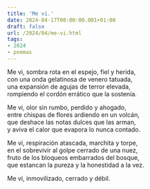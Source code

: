 ```yaml
---
title: 'Me vi.'
date: 2024-04-17T00:00:00.001+01:00
draft: false
url: /2024/04/me-vi.html
tags: 
- 2024
- poemas
---
```


Me vi, sombra rota en el espejo, fiel y herida,    
con una onda gelatinosa de venero tatuada,  
una expansión de agujas de terror elevada,  
rompiendo el cordón errático que la sostenía.  

Me vi, olor sin rumbo, perdido y ahogado,   
entre chispas de flores ardiendo en un volcán,  
que deshace las notas dulces que las arman,  
y aviva el calor que evapora lo nunca contado.  

Me vi, respiración atascada, marchita y torpe,  
en el sobrevivir al golpe cerrado de una nuez,  
fruto de los bloqueos embarrados del bosque,  
que estancan la pureza y la honestidad a la vez.  

Me vi, inmovilizado, cerrado y débil.  
